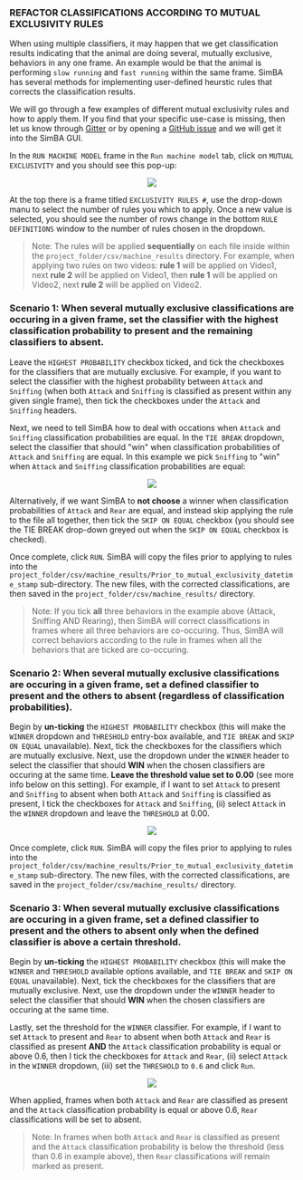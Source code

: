 
### REFACTOR CLASSIFICATIONS ACCORDING TO MUTUAL EXCLUSIVITY RULES

When using multiple classifiers, it may happen that we get classification results indicating that the animal are doing several, mutually exclusive, behaviors in any one frame. An example would be that the animal is performing `slow running` and `fast running` within the same frame. SimBA has several methods for implementing user-defined heurstic rules that corrects the classification results. 

We will go through a few examples of different mutual exclusivity rules and how to apply them. If you find that your specific use-case is missing, then let us know through [Gitter](https://app.gitter.im/#/room/#SimBA-Resource_community:gitter.im) or by opening a [GitHub issue](https://github.com/sgoldenlab/simba/issues/new/choose) and we will get it into the SimBA GUI.

In the `RUN MACHINE MODEL` frame in the `Run machine model` tab, click on `MUTUAL EXCLUSIVITY` and you should see this pop-up:

<p align="center">
<img src="https://github.com/sgoldenlab/simba/blob/master/images/mutual_exclusivity_1.png" />
</p>

At the top there is a frame titled `EXCLUSIVITY RULES #`, use the drop-down manu to select the number of rules you which to apply. Once a new value is selected, you should see the number of rows change in the bottom `RULE DEFINITIONS` window to the number of rules chosen in the dropdown.

>Note: The rules will be applied **sequentially** on each file inside within the `project_folder/csv/machine_results` directory. For example, when applying two rules on two videos: **rule 1** will be applied on Video1, next **rule 2** will be applied on Video1, then **rule 1** will be applied on Video2, next **rule 2** will be applied on Video2. 

### Scenario 1: When several mutually exclusive classifications are occuring in a given frame, set the classifier with the highest classification probability to present and the remaining classifiers to absent.

Leave the `HIGHEST PROBABILITY` checkbox ticked, and tick the checkboxes for the classifiers that are mutually exclusive. For example,
if you want to select the classifier with the highest probability between `Attack` and `Sniffing` (when both `Attack` and `Sniffing` is classified as present within any given single frame), then tick the checkboxes under the `Attack` and `Sniffing` headers.

Next, we need to tell SimBA how to deal with occations when `Attack` and `Sniffing` classification probabilities are equal. In the `TIE BREAK` dropdown, select the classifier that should "win" when classification probabilities of `Attack` and `Sniffing` are equal.
In this example we pick `Sniffing` to "win" when `Attack` and `Sniffing` classification probabilities are equal:

<p align="center">
<img src="https://github.com/sgoldenlab/simba/blob/master/images/mutual_exclusivity_2.png" />
</p>

Alternatively, if we want SimBA to **not choose** a winner when classification probabilities of `Attack` and `Rear` are equal, and instead skip applying the rule to the file all together, then tick the `SKIP ON EQUAL` checkbox (you should see the TIE BREAK drop-down greyed out when the `SKIP ON EQUAL` checkbox is checked).

Once complete, click `RUN`. SimBA will copy the files prior to applying to rules into the `project_folder/csv/machine_results/Prior_to_mutual_exclusivity_datetime_stamp` sub-directory. The new files, with the corrected classifications, are then saved in the  `project_folder/csv/machine_results/` directory.

> Note: If you tick **all** three behaviors in the example above (Attack, Sniffing AND Rearing), then SimBA will correct classifications in frames where all three behaviors are co-occuring. Thus, SimBA will correct behaviors according to the rule in frames when all the behaviors that are ticked are co-occuring.

### Scenario 2: When several mutually exclusive classifications are occuring in a given frame, set a defined classifier to present and the others to absent (regardless of classification probabilities).

Begin by **un-ticking** the `HIGHEST PROBABILITY` checkbox (this will make the `WINNER` dropdown and `THRESHOLD` entry-box available, and `TIE BREAK` and `SKIP ON EQUAL` unavailable). Next, tick the checkboxes for the classifiers which are mutually exclusive. Next, use the dropdown under the `WINNER` header to select the classifier that
should **WIN** when the chosen classifiers are occuring at the same time. **Leave the threshold value set to 0.00** (see more info below on this setting). For example, if I want to set `Attack` to present and `Sniffing` to absent when both `Attack` and `Sniffing` is classified as present, I tick the checkboxes for `Attack` and `Sniffing`, (ii) select `Attack` in the `WINNER` dropdown and leave the `THRESHOLD` at 0.00.

<p align="center">
<img src="https://github.com/sgoldenlab/simba/blob/master/images/mutual_exclusivity_3.png" />
</p>

Once complete, click `RUN`. SimBA will copy the files prior to applying to rules into the `project_folder/csv/machine_results/Prior_to_mutual_exclusivity_datetime_stamp` sub-directory. The new files, with the corrected classifications, are saved in the  `project_folder/csv/machine_results/` directory.

### Scenario 3: When several mutually exclusive classifications are occuring in a given frame, set a defined classifier to present and the others to  absent only when the defined classifier is above a certain threshold.

Begin by **un-ticking** the `HIGHEST PROBABILITY` checkbox (this will make the `WINNER` and `THRESHOLD` available options available, and `TIE BREAK` and `SKIP ON EQUAL` unavailable). Next, tick the checkboxes for the classifiers that are mutually exclusive. Next, use the dropdown under the `WINNER` header to select the classifier that should **WIN** when the chosen classifiers are occuring at the same time. 

Lastly, set the threshold for the `WINNER` classifier. For example, if I want to set `Attack` to present and `Rear` to absent when both `Attack` and `Rear` is classified as present **AND** the `Attack` classification probability is equal or above 0.6, then
I tick the checkboxes for `Attack` and `Rear`, (ii) select `Attack` in the `WINNER` dropdown, (iii) set the `THRESHOLD` to `0.6` and click `Run`. 

<p align="center">
<img src="https://github.com/sgoldenlab/simba/blob/master/images/mutual_exclusivity_4.png" />
</p>
    
When applied, frames when both `Attack` and `Rear` are classified as present and the `Attack` classification probability is equal or above 0.6, `Rear` classifications will be set to absent. 
    
> Note: In frames when both `Attack` and `Rear` is classified as present and the `Attack` classification probability is below the threshold  (less than 0.6 in example above), then `Rear` classifications will remain marked as present.









